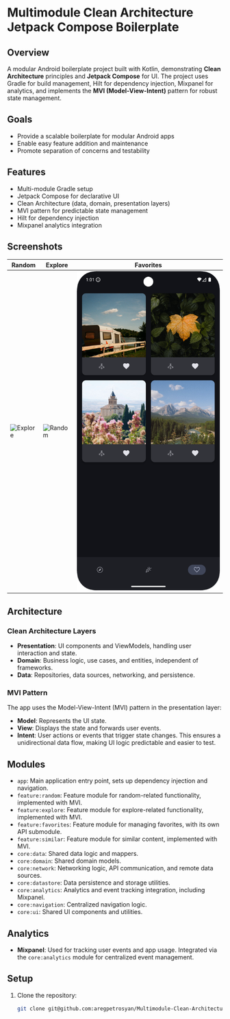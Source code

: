# Multimodule Clean Architecture Jetpack Compose Boilerplate

## Overview

A modular Android boilerplate project built with Kotlin, demonstrating **Clean Architecture** principles and **Jetpack
Compose** for UI. The project uses Gradle for build management, Hilt for dependency injection, Mixpanel for analytics, and
implements the **MVI (Model-View-Intent)** pattern for robust state management.

## Goals
- Provide a scalable boilerplate for modular Android apps
- Enable easy feature addition and maintenance
- Promote separation of concerns and testability

## Features
- Multi-module Gradle setup
- Jetpack Compose for declarative UI
- Clean Architecture (data, domain, presentation layers)
- MVI pattern for predictable state management
- Hilt for dependency injection
- Mixpanel analytics integration

## Screenshots

| Random | Explore | Favorites |
|---|---|---|
| ![Explore](screenshots/explore.png) | ![Random](screenshots/random.png) | ![Favorites](screenshots/favorites.png) |

## Architecture

### Clean Architecture Layers
- **Presentation**: UI components and ViewModels, handling user interaction and state.
- **Domain**: Business logic, use cases, and entities, independent of frameworks.
- **Data**: Repositories, data sources, networking, and persistence.

### MVI Pattern
The app uses the Model-View-Intent (MVI) pattern in the presentation layer:
- **Model**: Represents the UI state.
- **View**: Displays the state and forwards user events.
- **Intent**: User actions or events that trigger state changes.
  This ensures a unidirectional data flow, making UI logic predictable and easier to test.

## Modules

* `app`: Main application entry point, sets up dependency injection and navigation.
* `feature:random`: Feature module for random-related functionality, implemented with MVI.
* `feature:explore`: Feature module for explore-related functionality, implemented with MVI.
* `feature:favorites`: Feature module for managing favorites, with its own API submodule.
* `feature:similar`: Feature module for similar content, implemented with MVI.
* `core:data`: Shared data logic and mappers.
* `core:domain`: Shared domain models.
* `core:network`: Networking logic, API communication, and remote data sources.
* `core:datastore`: Data persistence and storage utilities.
* `core:analytics`: Analytics and event tracking integration, including Mixpanel.
* `core:navigation`: Centralized navigation logic.
* `core:ui`: Shared UI components and utilities.

## Analytics

- **Mixpanel**: Used for tracking user events and app usage. Integrated via the `core:analytics` module for centralized event management.

## Setup

1. Clone the repository:
   ```sh
   git clone git@github.com:aregpetrosyan/Multimodule-Clean-Architecture-Jetpack-Compose.git
